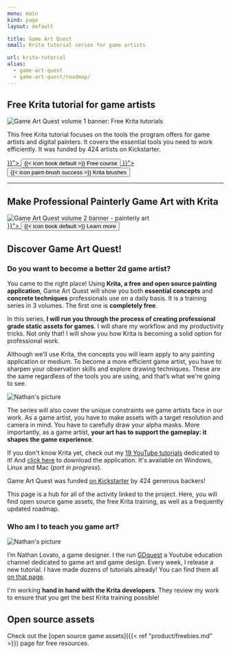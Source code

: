 ```yaml
---
menu: main
kind: page
layout: default

title: Game Art Quest
small: Krita tutorial series for game artists

url: krita-tutorial
alias:
  - game-art-quest
  - game-art-quest/roadmap/
---
```


## Free Krita tutorial for game artists

<img src="/img/page/game-art-quest/krita-tutorial-banner.jpg" alt="Game Art Quest volume 1 banner: Free Krita tutorials" class="banner-img -yellow">

This free Krita tutorial focuses on the tools the program offers for game artists and digital painters. It covers the essential tools you need to work efficiently. It was funded by 424 artists on Kickstarter.

<div grid>
  <div column class="-center">
    <a href="{{< ref "krita/krita-tutorial-for-game-artists.md" >}}"> 
      <button class="-bordered -call-to-action">{{< icon book default >}} Free course</button>
    </a>
    <a href="{{< ref "product/krita-brushes.md" >}}"> 
      <button class="-bordered -call-to-action -success">{{< icon paint-brush success >}} Krita brushes</button>
    </a>
  </div>
</div>

<hr>

## Make Professional Painterly Game Art with Krita

<img src="\img\page\product\krita-tutorial-1\krita-game-art-tutorial-1-banner.jpg" alt="Game Art Quest volume 2 banner - painterly art" class="banner-img -yellow"/>

<div grid>
  <div column class="-center">
    <a href="{{< ref "product\krita-tutorial-1.md" >}}"> 
      <button class="-bordered -call-to-action -success">{{< icon book default >}} Learn more</button>
    </a>
  </div>
</div>

## Discover Game Art Quest!

### Do you want to become a better 2d game artist?

You came to the right place! Using **Krita, a free and open source painting application**, Game Art Quest will show you both **essential concepts** and **concrete techniques** professionals use on a daily basis. It is a training series in 3 volumes. The first one is **completely free**.

In this series, **I will run you through the process of creating professional grade static assets for games**. I will share my workflow and my productivity tricks. Not only that! I will show you how Krita is becoming a solid option for professional work.

Although we’ll use Krita, the concepts you will learn apply to any painting application or medium. To become a more efficient game artist, you have to sharpen your observation skills and explore drawing techniques. These are the same regardless of the tools you are using, and that’s what we're going to see.

<img src="\img\page\game-art-quest\krita-screenshot.png" alt="Nathan's picture" class="img-responsive"/>

The series will also cover the unique constraints we game artists face in our work. As a game artist, you have to make assets with a target resolution and camera in mind. You have to carefully draw your alpha masks. More importantly, as a game artist, **your art has to support the gameplay: it shapes the game experience**.

If you don't know Krita yet, check out my [19 YouTube tutorials](https://www.youtube.com/playlist?list=PLhqJJNjsQ7KE3FLHIE31UgmLdcqsZfXTw) dedicated to it! And [click here](https://krita.org/download/krita-desktop/) to download the application. It's available on Windows, Linux and Mac (_port in progress_).

Game Art Quest was funded [on Kickstarter](https://www.kickstarter.com/projects/gdquest/game-art-quest-make-professional-2d-art-with-krita) by 424 generous backers!

This page is a hub for all of the activity linked to the project. Here, you will find open source game assets, the free Krita training, as well as a frequently updated roadmap.

### Who am I to teach you game art?

<img src="\img\page\game-art-quest\i-am-nathan.jpg" alt="Nathan's picture" class="img-responsive"/>

I’m Nathan Lovato, a game designer. I the run [GDquest](http://youtube.com/c/gdquest) a Youtube education channel dedicated to game art and game design. Every week, I release a new tutorial. I have made dozens of tutorials already! You can find them all [on that page](https://game-design-tutorials.zeef.com/nathan.lovato).

I'm working **hand in hand with the Krita developers**. They review my work to ensure that you get the best Krita training possible!

## Open source assets

Check out the [open source game assets]({{< ref "product/freebies.md" >}}) page for free resources.